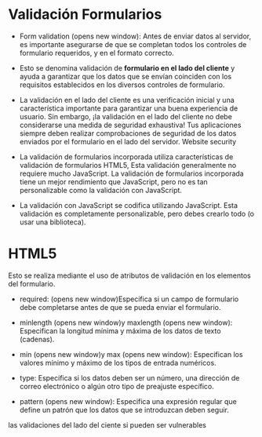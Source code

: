 # Validación Formularios

- Form validation (opens new window): Antes de enviar datos al servidor, es importante asegurarse de que se completan todos los controles de formulario requeridos, y en el formato correcto.
- Esto se denomina validación de **formulario en el lado del cliente** y ayuda a garantizar que los datos que se envían coinciden con los requisitos establecidos en los diversos controles de formulario.

- La validación en el lado del cliente es una verificación inicial y una característica importante para garantizar una buena experiencia de usuario.
  Sin embargo, ¡la validación en el lado del cliente no debe considerarse una medida de seguridad exhaustiva! Tus aplicaciones siempre deben realizar comprobaciones de seguridad de los datos enviados por el formulario en el lado del servidor.
  Website security

- La validación de formularios incorporada utiliza características de validación de formularios HTML5, Esta validación generalmente no requiere mucho JavaScript. La validación de formularios incorporada tiene un mejor rendimiento que JavaScript, pero no es tan personalizable como la validación con JavaScript.
- La validación con JavaScript se codifica utilizando JavaScript. Esta validación es completamente personalizable, pero debes crearlo todo (o usar una biblioteca).

# HTML5

Esto se realiza mediante el uso de atributos de validación en los elementos del formulario.

- required: (opens new window)Especifica si un campo de formulario debe completarse antes de que se pueda enviar el formulario.

- minlength (opens new window)y maxlength (opens new window): Especifican la longitud mínima y máxima de los datos de texto (cadenas).

- min (opens new window)y max (opens new window): Especifican los valores mínimo y máximo de los tipos de entrada numéricos.

- type: Especifica si los datos deben ser un número, una dirección de correo electrónico o algún otro tipo de preajuste específico.

- pattern (opens new window): Especifica una expresión regular que define un patrón que los datos que se introduzcan deben seguir.

las validaciones del lado del ciente si pueden ser vulnerables
